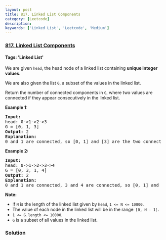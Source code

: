 ```yaml
---
layout: post
title: 817. Linked List Components
category: [Leetcode]
description: 
keywords: ['Linked List', 'Leetcode', 'Medium']
---
```

### [817. Linked List Components](https://leetcode.com/problems/linked-list-components)

#### Tags: 'Linked List'

<div class="content__u3I1 question-content__JfgR"><div><p>We are given <code>head</code>, the head node of a linked list containing <strong>unique integer values</strong>.</p>
<p>We are also given the list <code>G</code>, a subset of the values in the linked list.</p>
<p>Return the number of connected components in <code>G</code>, where two values are connected if they appear consecutively in the linked list.</p>
<p><strong>Example 1:</strong></p>
<pre><strong>Input:</strong> 
head: 0-&gt;1-&gt;2-&gt;3
G = [0, 1, 3]
<strong>Output:</strong> 2
<strong>Explanation:</strong> 
0 and 1 are connected, so [0, 1] and [3] are the two connected components.
</pre>
<p><strong>Example 2:</strong></p>
<pre><strong>Input:</strong> 
head: 0-&gt;1-&gt;2-&gt;3-&gt;4
G = [0, 3, 1, 4]
<strong>Output:</strong> 2
<strong>Explanation:</strong> 
0 and 1 are connected, 3 and 4 are connected, so [0, 1] and [3, 4] are the two connected components.
</pre>
<p><strong>Note: </strong></p>
<ul>
<li>If <code>N</code> is the length of the linked list given by <code>head</code>, <code>1 &lt;= N &lt;= 10000</code>.</li>
<li>The value of each node in the linked list will be in the range<code> [0, N - 1]</code>.</li>
<li><code>1 &lt;= G.length &lt;= 10000</code>.</li>
<li><code>G</code> is a subset of all values in the linked list.</li>
</ul>
</div></div>

### Solution
